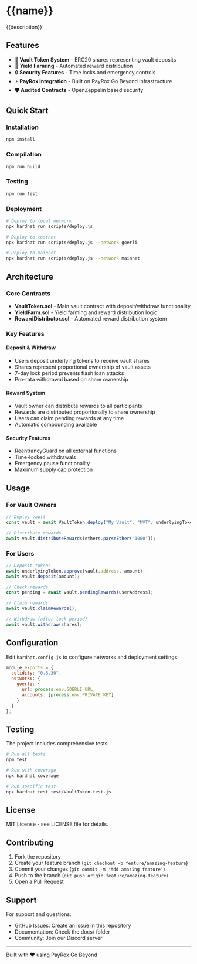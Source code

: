 # {{name}}

{{description}}

## Features

- 🏦 **Vault Token System** - ERC20 shares representing vault deposits
- 🌾 **Yield Farming** - Automated reward distribution
- 🔒 **Security Features** - Time locks and emergency controls
- ⚡ **PayRox Integration** - Built on PayRox Go Beyond infrastructure
- 🛡️ **Audited Contracts** - OpenZeppelin based security

## Quick Start

### Installation

```bash
npm install
```

### Compilation

```bash
npm run build
```

### Testing

```bash
npm run test
```

### Deployment

```bash
# Deploy to local network
npx hardhat run scripts/deploy.js

# Deploy to testnet
npx hardhat run scripts/deploy.js --network goerli

# Deploy to mainnet
npx hardhat run scripts/deploy.js --network mainnet
```

## Architecture

### Core Contracts

- **VaultToken.sol** - Main vault contract with deposit/withdraw functionality
- **YieldFarm.sol** - Yield farming and reward distribution logic  
- **RewardDistributor.sol** - Automated reward distribution system

### Key Features

#### Deposit & Withdraw
- Users deposit underlying tokens to receive vault shares
- Shares represent proportional ownership of vault assets
- 7-day lock period prevents flash loan attacks
- Pro-rata withdrawal based on share ownership

#### Reward System
- Vault owner can distribute rewards to all participants
- Rewards are distributed proportionally to share ownership
- Users can claim pending rewards at any time
- Automatic compounding available

#### Security Features
- ReentrancyGuard on all external functions
- Time-locked withdrawals
- Emergency pause functionality
- Maximum supply cap protection

## Usage

### For Vault Owners

```javascript
// Deploy vault
const vault = await VaultToken.deploy("My Vault", "MVT", underlyingTokenAddress);

// Distribute rewards
await vault.distributeRewards(ethers.parseEther("1000"));
```

### For Users

```javascript
// Deposit tokens
await underlyingToken.approve(vault.address, amount);
await vault.deposit(amount);

// Check rewards
const pending = await vault.pendingRewards(userAddress);

// Claim rewards
await vault.claimRewards();

// Withdraw (after lock period)
await vault.withdraw(shares);
```

## Configuration

Edit `hardhat.config.js` to configure networks and deployment settings:

```javascript
module.exports = {
  solidity: "0.8.30",
  networks: {
    goerli: {
      url: process.env.GOERLI_URL,
      accounts: [process.env.PRIVATE_KEY]
    }
  }
};
```

## Testing

The project includes comprehensive tests:

```bash
# Run all tests
npm test

# Run with coverage
npx hardhat coverage

# Run specific test
npx hardhat test test/VaultToken.test.js
```

## License

MIT License - see LICENSE file for details.

## Contributing

1. Fork the repository
2. Create your feature branch (`git checkout -b feature/amazing-feature`)
3. Commit your changes (`git commit -m 'Add amazing feature'`)
4. Push to the branch (`git push origin feature/amazing-feature`)
5. Open a Pull Request

## Support

For support and questions:
- GitHub Issues: Create an issue in this repository
- Documentation: Check the docs/ folder
- Community: Join our Discord server

---

Built with ❤️ using PayRox Go Beyond
